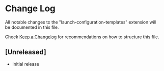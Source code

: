 # Change Log
All notable changes to the "launch-configuration-templates" extension will be documented in this file.

Check [Keep a Changelog](http://keepachangelog.com/) for recommendations on how to structure this file.

## [Unreleased]
- Initial release